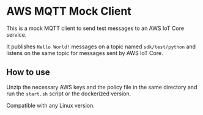 # AWS MQTT Mock Client

This is a mock MQTT client to send test messages to an AWS IoT Core service.

It publishes `Hello World!` messages on a topic named `sdk/test/python` and listens on the same topic for messages sent by AWS IoT Core.

## How to use

Unzip the necessary AWS keys and the policy file in the same directory and run the `start.sh` script or the dockerized version.

Compatible with any Linux version.
